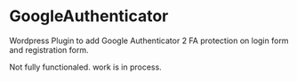 # GoogleAuthenticator
Wordpress Plugin to add Google Authenticator 2 FA protection on login form and registration form. 

Not fully functionaled. work is in process.
